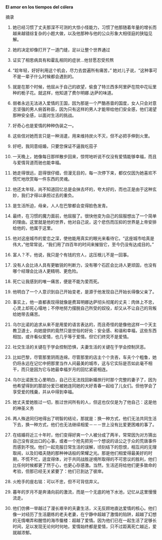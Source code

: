 **El amor en los tiempos del cólera**


摘录
  
1. 她已经习惯了丈夫那深不可测的大惊小怪能力，习惯了他那随着年量的增长而越来越错综复杂的小题大做，以及他那种与他的公众形象大相径庭的狭隘见解。

1. 她的决定却像打开了一道门缝，足以让整个世界通过

1. 证实了相思病具有和霍乱相同的症状...他甘愿忍受煎熬

1. “趁年轻，好好利用这个机会，尽力去尝遍所有痛苦，” 她对儿子说，“这种事可不是一辈子什么时候都会遇到的。

1. 就是在那个时候，他屈从于自己的欲望，偷食了特兰西多阿里萨在院中花坛里种的栀子花。就这样，他知道了费尔明娜.达萨的味道。

1. 弱者永远无法进入爱情的王国，因为那是一个严酷吝啬的国度，女人只会对意志坚强的男人俯首称臣，因为只有这样的男人才能带给他们安全感，他们渴望那种安全感，以面对生活的挑战。

1. 好奇心也是爱情的种种伪装之一。

1. 这些信对她而言只是一种消遣，用来维持炭火不灭，但不必把手伸到火里。

1. 好吧，我同意结婚，只要您保证不逼我吃茄子

1. 一天晚上，她像每日那样散步回来，惊愕地听说不仅没有爱情能够幸福，而且与爱情背道而驰也能幸福。

1. 她走得很远，逛得很仔细，但漫无目的，每一次停下来，都仅仅因为她喜欢不慌忙地欣赏每一件东西的灵魂。

1. 他还太年轻，尚不知道回忆总是会抹去坏的，夸大好的，而也正是由于这种玄妙，我们才得以承担过去的重负。

1. 是生活所迫，母亲，人人在巴黎都会变得脸色发青。

1. 最终，在习惯的魔力面前，他屈服了。很快他变为自己的屈服想出了一个简单的理由。这里就是他的世界，他对自己说，这个悲伤而压抑的世界是上帝安排给他的，他属于这里。

1. 他对这座城市的爱恋之深，使他能用真实的眼光来看待它。“这座城市哈真是伟大，”他常常说，“我们用了四百年的时间来摧毁它，至今仍没有达成目的。”

1. 富人？不，他说，我只是个有钱的穷人，这压根儿不是一回事。

1. 没有人会比诗人具有更敏锐的判断力，没有哪个石匠会比诗人更顽固，也没有哪个经理会比诗人更精明、更危险。

1. 死亡让我感到的唯一痛苦，便是不能为爱而死。

1. 他明白了一个人意识到自己开始变老，是源于他发现自己开始长得像父亲了。

1. 事实上，他一直都表现得就像是费耳明娜达萨彻头彻尾的丈夫：肉体上不忠，心灵上却死心塌地；不停地努力摆脱自己所受的奴役，却又从不让自己的背叛给她带去痛苦。

1. 乌尔比诺的追求从来不是用爱的语言表达的，而且奇怪的是像他这样一个天主教卫道士，向她提供的竟然只是世俗的好处：安全感、和谐和幸福，这些东西相加，或许看似爱情，也几乎等于爱情。但它们终究不是爱情。

1. 社交生活的关键在于学会控制恐惧，夫妻生活的关键在于学会控制厌恶。

1. 比如巴黎，尽管那里阴雨连绵，尽管那里的店主个个贪吝，车夫个个粗鲁，她仍将永远在记忆中把那里当作人间最美的城市，这与它实际是否如此毫不相干，而只是因为它与她最幸福岁月的回忆紧密相连。

1. 乌尔比诺医生心里明白，自己已无法找回新婚旅行时那个完整的妻子了，因为他希望得到的那部分爱已被她连同她的大好青春一起给了儿女们。但他学会了享受爱的残羹，并从中得到幸福。

1. 她丈夫爱她胜过一切，胜过世间所有的人，但这也仅仅是为了他自己：这是他的神圣义务

1. 两人殊途同归地得出了明智的结论，那就是：换一种方式，他们无法共同生活下去，换一种方式，他们也无法继续相爱－－－世上没有比爱更困难的事了。

1. 在结婚将近三十年时，他们变得好爽一个人被分成了两半，常常因为对方猜出自己没有说出口的心事，或者一个抢先把另一个想说的话公之于众的荒唐事件而感到不悦。他们一起克服日常生活的误解，顷刻结下的怨恨，相互间的无理取闹，以及妇唱夫随的那种神话般的荣耀之光。那是他们相爱得最美好的时期，不慌不忙，适宜得体，对于共同战胜逆境所取得的不可思议的胜利，他们比任何时候都更了然于心，也更心存感激。当然，生活还将给他们更多致命的考验，但那已经无关紧要了：他们已到达了彼岸。

1. 火枪手的座右铭：可以不忠，但不可背信弃义。

1. 暮年的岁月不是奔涌向前的激流，而是一个无底的地下水池，记忆从这里慢慢流走。

1. 他们仿佛一举越过了漫长艰辛的夫妻生活，义无反顾地直达爱情的核心。他们像一对经历了生活磨练的老夫老妻，在宁静中超越了激情的陷阱，超越了幻想的无情嘲弄和醒悟的海市蜃楼：超越了爱情。因为他们已在一起生活了足够长时间，足以发现无论何时何地，爱情始终都是爱情，只不过距离死亡越近，爱就越浓郁。